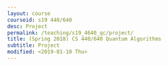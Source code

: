 ```yaml
---
layout: course
courseid: s19 440/640
desc: Project
permalink: /teaching/s19_4640_qc/project/
title: (Spring 2018) CS 440/640 Quantum Algorithms
subtitle: Project
modified: <2019-01-10 Thu>
---
```

